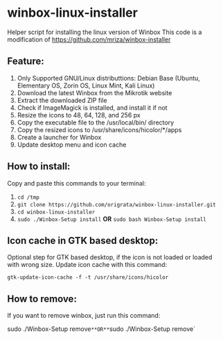 # winbox-linux-installer
Helper script for installing the linux version of Winbox
This code is a modification of https://github.com/mriza/winbox-installer

## Feature:
1. Only Supported GNU/Linux distributtions: Debian Base (Ubuntu, Elementary OS, Zorin OS, Linux Mint, Kali Linux)
2. Download the latest Winbox from the Mikrotik website
3. Extract the downloaded ZIP file
4. Check if ImageMagick is installed, and install it if not
5. Resize the icons to 48, 64, 128, and 256 px
6. Copy the executable file to the /usr/local/bin/ directory
7. Copy the resized icons to /usr/share/icons/hicolor/*/apps
8. Create a launcher for Winbox
9. Update desktop menu and icon cache

## How to install:
Copy and paste this commands to your terminal:

1. `cd /tmp`
2. `git clone https://github.com/origrata/winbox-linux-installer.git`
3. `cd winbox-linux-installer`
4. `sudo ./Winbox-Setup install` **OR** `sudo bash Winbox-Setup install`

## Icon cache in GTK based desktop:
Optional step for GTK based desktop, if the icon is not loaded or loaded with wrong size. Update icon cache with this command:

`gtk-update-icon-cache -f -t /usr/share/icons/hicolor`

## How to remove:
If you want to remove winbox, just run this command:

sudo ./Winbox-Setup remove` **OR** `sudo ./Winbox-Setup remove`

